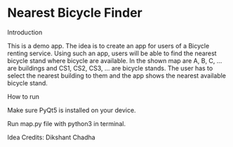 # Nearest Bicycle Finder

Introduction

This is a demo app. The idea is to create an app for users of a Bicycle renting service. Using such an app, users will be able to find the
nearest bicycle stand where bicycle are available. In the shown map are A, B, C, ... are buildings and CS1, CS2, CS3, ... are bicycle stands.
The user has to select the nearest building to them and the app shows the nearest available bicycle stand.


How to run

Make sure PyQt5 is installed on your device.

Run map.py file with python3 in terminal.

Idea Credits: Dikshant Chadha
